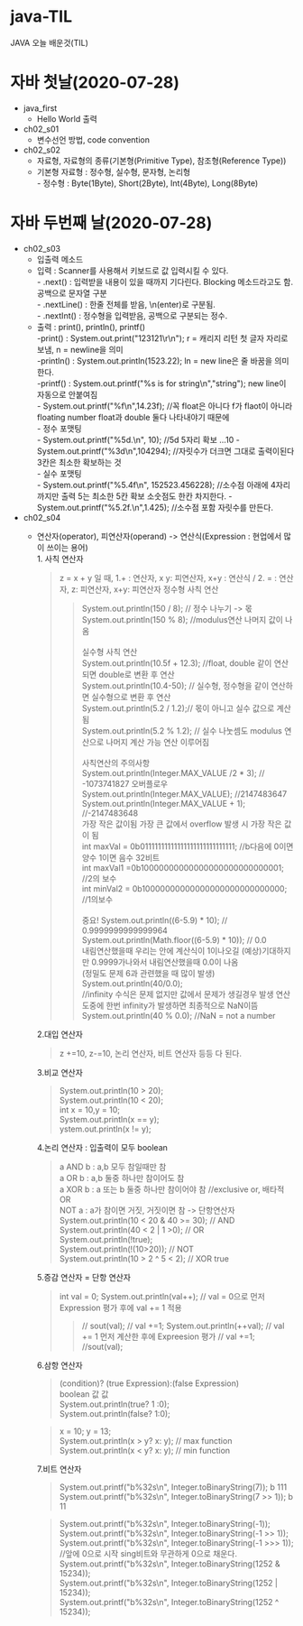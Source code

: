 # java-TIL
JAVA 오늘 배운것(TIL)

# 자바 첫날(2020-07-28)
- java_first
  - Hello World 출력
- ch02_s01
  - 변수선언 방법, code convention
- ch02_s02
  - 자료형, 자료형의 종류(기본형(Primitive Type), 참조형(Reference Type))
  - 기본형 자료형 : 정수형, 실수형, 문자형, 논리형</br>
        - 정수형 : Byte(1Byte), Short(2Byte), Int(4Byte), Long(8Byte)
# 자바 두번째 날(2020-07-28)
* ch02_s03
  * 입출력 메소드</br>
   - 입력 : Scanner를 사용해서 키보드로 값 입력시킬 수 있다.</br>
         - .next() : 입력받을 내용이 있을 때까지 기다린다. Blocking 메소드라고도 함.
                  공백으로 문자열 구분</br>
         - .nextLine() : 한줄 전체를 받음, \n(enter)로 구분됨. </br>
         - .nextInt() : 정수형을 입력받음, 공백으로 구분되는 정수.
    - 출력 : print(), println(), printf()</br>
        -print() :   System.out.print("123121\r\n"); r = 캐리지 리턴  첫 글자 자리로 보냄, n = newline을 의미</br>
        -println() : System.out.println(1523.22); ln = new line은 줄 바꿈을 의미한다.</br>
        -printf() :  System.out.printf("%s is for string\n","string"); new line이 자동으로 안붙여짐</br>
                 - System.out.printf("%f\n",14.23f); //꼭 float은 아니다 f가 flaot이 아니라
                    floating number float과 double 둘다 나타내야기 때문에</br>
                 - 정수 포맷팅</br>
                   -  System.out.printf("%5d.\n", 10); //5d 5자리 확보 ...10
                   - System.out.printf("%3d\n",104294); //자릿수가 더크면 그대로 출력이된다  3칸은 최소한 확보하는 것</br>
                 - 실수 포맷팅</br>
                   - System.out.printf("%5.4f\n", 152523.456228); //소수점 아래에 4자리까지만 출력 5는 최소한 5칸 확보 소숫점도 한칸 차지한다.
                   - System.out.printf("%5.2f.\n",1.425); //소수점 포함 자릿수를 만든다.
* ch02_s04
   * 연산자(operator), 피연산자(operand) -> 연산식(Expression : 현업에서 많이 쓰이는 용어)</br>
         1. 사칙 연산자</br>
        >z = x + y 일 때, 1.+ : 연산자,  x y: 피연산자, x+y : 연산식 / 2. = : 연산자, z: 피연산자, x+y: 피연산자
        >정수형 사칙 연산
        >>System.out.println(150 / 8); // 정수 나누기 -> 몫</br>
        >>System.out.println(150 % 8); //modulus연산  나머지 값이 나옴</br></br>
        >실수형 사칙 연산</br>
        >>System.out.println(10.5f + 12.3); //float, double 같이 연산되면 double로 변환 후 연산</br>
        >>System.out.println(10.4-50); // 실수형, 정수형을 같이 연산하면 실수형으로 변환 후 연산</br>
        >>System.out.println(5.2 / 1.2);// 몫이 아니고 실수 값으로 계산 됨</br>
        >>System.out.println(5.2 % 1.2); // 실수 나눗셈도 modulus 연산으로 나머지 계산 가능 연산 이루어짐</br></br>
        >사칙연산의 주의사항
        >>System.out.println(Integer.MAX_VALUE /2 * 3); // -1073741827 오버플로우</br>
        >>System.out.println(Integer.MAX_VALUE); //2147483647</br>
        >>System.out.println(Integer.MAX_VALUE + 1); //-2147483648 </br>
        >>가장 작은 값이됨 가장 큰 값에서 overflow 발생 시 가장 작은 값이 됨</br>
        >int maxVal = 0b01111111111111111111111111111; //b다음에 0이면 양수 1이면 음수 32비트</br>
        >int maxVal1 =0b10000000000000000000000000001; //2의 보수</br>
        >int minVal2 = 0b10000000000000000000000000000; //1의보수</br></br>
        >중요!
        >>System.out.println((6-5.9) * 10); // 0.9999999999999964</br>
        >>System.out.println(Math.floor((6-5.9) * 10)); // 0.0 </br>
        >>내림연산했을때 우리는 안에 계산식이 1이나오길 (예상)기대하지만 0.9999가나와서 내림연산했을때 0.0이 나옴</br>
        >>(정밀도 문제 6과 관련했을 때 많이 발생)</br>
        >>System.out.println(40/0.0); </br>
        >>//infinity 수식은 문제 없지만 값에서 문제가 생길경우 발생 연산 도중에 한번 infinity가 발생하면 최종적으로 NaN이뜸</br>
        >>System.out.println(40 % 0.0); //NaN = not a number</br>
        
        2.대입 연산자
        >z +=10, z-=10, 논리 연산자, 비트 연산자 등등 다 된다.</br>
      
        3.비교 연산자
        >System.out.println(10 > 20);</br>
        >System.out.println(10 < 20);</br>
        >int x = 10,y = 10;</br>
        >System.out.println(x == y);</br>
        >ystem.out.println(x != y);</br>
       
        4.논리 연산자 : 입출력이 모두 boolean
        >a AND b : a,b 모두 참일때만 참</br>
        >a OR b : a,b 둘중 하나만 참이어도 참</br>
        >a XOR b : a 또는 b 둘중 하나만 참이어야 참 //exclusive or, 배타적 OR</br>
        >NOT a : a가 참이면 거짓, 거짓이면 참 -> 단항연산자</br>
        >System.out.println(10 < 20 & 40 >= 30); // AND</br>
        >System.out.println(40 < 2 | 1 >0); // OR</br>
        >System.out.println(!true);</br>
        >System.out.println(!(10>20)); // NOT</br>
        >System.out.println(10 > 2 ^ 5 < 2); // XOR true</br>
      
        5.증감 연산자 = 단항 연산자
        >int val = 0;
        >System.out.println(val++); // val = 0으로 먼저 Expression 평가 후에 val += 1 적용
        >>// sout(val); // val +=1;
        >System.out.println(++val); // val += 1 먼저 계산한 후에 Expreesion 평가
        >>// val +=1; //sout(val);
       
        6.삼항 연산자
     >(condition)? (true Expression):(false Expression)</br>
     >boolean             값                 값</br>
     >System.out.println(true? 1 :0);</br>
     >System.out.println(false? 1:0);</br>

     >x = 10; y = 13;</br>
     >System.out.println(x > y? x: y); // max function</br>
     >System.out.println(x < y? x: y); // min function</br>
       
       7.비트 연산자                          
      >System.out.printf("b%32s\n", Integer.toBinaryString(7)); b                             111</br>
      >System.out.printf("b%32s\n", Integer.toBinaryString(7 >> 1)); b                              11</br>
      
      >System.out.printf("b%32s\n", Integer.toBinaryString(-1));</br>
      >System.out.printf("b%32s\n", Integer.toBinaryString(-1 >> 1));</br>
      >System.out.printf("b%32s\n", Integer.toBinaryString(-1 >>> 1));</br>
      >//앞에 0으로 시작 sing비트와 무관하게 0으로 채운다.
      >System.out.printf("b%32s\n", Integer.toBinaryString(1252 & 15234));</br>
      >System.out.printf("b%32s\n", Integer.toBinaryString(1252 | 15234));</br>
      >System.out.printf("b%32s\n", Integer.toBinaryString(1252 ^ 15234));</br>

             
